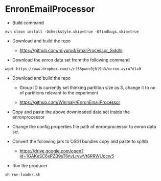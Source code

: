 # EnronEmailProcessor

- Build command
```
mvn clean install -Dcheckstyle.skip=true -Dfindbugs.skip=true
```
- Download and build the repo
  - https://github.com/miyurud/EmailProcessor_Siddhi

- Download the enron data set from the following command
```
wget https://www.dropbox.com/s/rf58pweo9jhl9h3/enron.avro?dl=0
```

- Download and build the repo
  - Group ID is currently set thinking partition size as 3, change it to no of partitions relevant to the experiment

  - https://github.com/WinmaH/EnronEmailProcessor

- Copy and paste the above downloaded data set inside the enronprocessor

- Change the config.properties file path of enronprocessor to enron data set

- Convert the following jars to OSGI bundles copy and paste to sp/lib

  - https://drive.google.com/open?id=1GAKeSC6xPZ39sT6nvLrvwVt6RRWUdcw5

- Run the producer 
```
sh run-loader.sh
```

